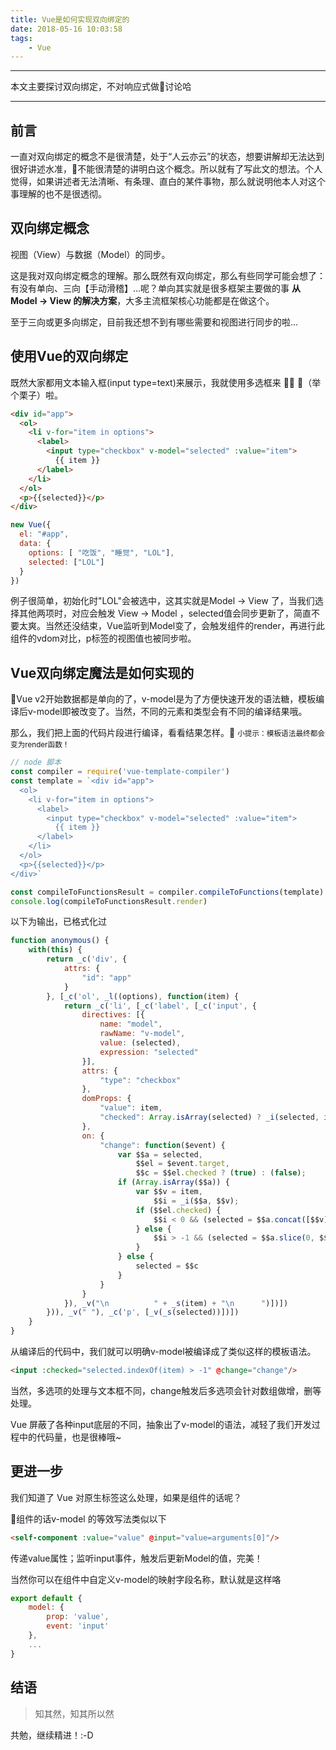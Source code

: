 ```yaml
---
title: Vue是如何实现双向绑定的
date: 2018-05-16 10:03:58
tags:
    - Vue
---
```

* * *
本文主要探讨双向绑定，不对响应式做讨论哈
* * *

## 前言

一直对双向绑定的概念不是很清楚，处于“人云亦云”的状态，想要讲解却无法达到很好讲述水准，不能很清楚的讲明白这个概念。所以就有了写此文的想法。个人觉得，如果讲述者无法清晰、有条理、直白的某件事物，那么就说明他本人对这个事理解的也不是很透彻。

## 双向绑定概念
视图（View）与数据（Model）的同步。

这是我对双向绑定概念的理解。那么既然有双向绑定，那么有些同学可能会想了：有没有单向、三向【手动滑稽】...呢？单向其实就是很多框架主要做的事 <b>从Model -> View 的解决方案</b>，大多主流框架核心功能都是在做这个。

至于三向或更多向绑定，目前我还想不到有哪些需要和视图进行同步的啦...

## 使用Vue的双向绑定
既然大家都用文本输入框(input type=text)来展示，我就使用多选框来 🙋 🌰（举个栗子）啦。

``` html
<div id="app">
  <ol>
    <li v-for="item in options">
      <label>
        <input type="checkbox" v-model="selected" :value="item">
          {{ item }}
      </label>
    </li>
  </ol>
  <p>{{selected}}</p>
</div>
```
``` js
new Vue({
  el: "#app",
  data: {
    options: [ "吃饭", "睡觉", "LOL"],
    selected: ["LOL"]
  }
})
```

例子很简单，初始化时"LOL"会被选中，这其实就是Model -> View 了，当我们选择其他两项时，对应会触发 View -> Model ，selected值会同步更新了，简直不要太爽。当然还没结束，Vue监听到Model变了，会触发组件的render，再进行此组件的vdom对比，p标签的视图值也被同步啦。

## Vue双向绑定魔法是如何实现的

Vue v2开始数据都是单向的了，v-model是为了方便快速开发的语法糖，模板编译后v-model即被改变了。当然，不同的元素和类型会有不同的编译结果哦。

那么，我们把上面的代码片段进行编译，看看结果怎样。
<small>小提示：模板语法最终都会变为render函数！</small>
``` js
// node 脚本
const compiler = require('vue-template-compiler')
const template = `<div id="app">
  <ol>
    <li v-for="item in options">
      <label>
        <input type="checkbox" v-model="selected" :value="item">
          {{ item }}
      </label>
    </li>
  </ol>
  <p>{{selected}}</p>
</div>`

const compileToFunctionsResult = compiler.compileToFunctions(template)
console.log(compileToFunctionsResult.render)
```
以下为输出，已格式化过
``` js
function anonymous() {
    with(this) {
        return _c('div', {
            attrs: {
                "id": "app"
            }
        }, [_c('ol', _l((options), function(item) {
            return _c('li', [_c('label', [_c('input', {
                directives: [{
                    name: "model",
                    rawName: "v-model",
                    value: (selected),
                    expression: "selected"
                }],
                attrs: {
                    "type": "checkbox"
                },
                domProps: {
                    "value": item,
                    "checked": Array.isArray(selected) ? _i(selected, item) > -1 : (selected)
                },
                on: {
                    "change": function($event) {
                        var $$a = selected,
                            $$el = $event.target,
                            $$c = $$el.checked ? (true) : (false);
                        if (Array.isArray($$a)) {
                            var $$v = item,
                                $$i = _i($$a, $$v);
                            if ($$el.checked) {
                                $$i < 0 && (selected = $$a.concat([$$v]))
                            } else {
                                $$i > -1 && (selected = $$a.slice(0, $$i).concat($$a.slice($$i + 1)))
                            }
                        } else {
                            selected = $$c
                        }
                    }
                }
            }), _v("\n          " + _s(item) + "\n      ")])])
        })), _v(" "), _c('p', [_v(_s(selected))])])
    }
}
```

从编译后的代码中，我们就可以明确v-model被编译成了类似这样的模板语法。
``` html
<input :checked="selected.indexOf(item) > -1" @change="change"/>
```
当然，多选项的处理与文本框不同，change触发后多选项会针对数组做增，删等处理。

Vue 屏蔽了各种input底层的不同，抽象出了v-model的语法，减轻了我们开发过程中的代码量，也是很棒哦~

## 更进一步

我们知道了 Vue 对原生标签这么处理，如果是组件的话呢？

组件的话v-model 的等效写法类似以下
``` html
<self-component :value="value" @input="value=arguments[0]"/>
```
传递value属性；监听input事件，触发后更新Model的值，完美！

当然你可以在组件中自定义v-model的映射字段名称，默认就是这样咯
``` js
export default {
    model: {
        prop: 'value',
        event: 'input'
    },
    ...
}
```

## 结语
> 知其然，知其所以然

共勉，继续精进！:-D